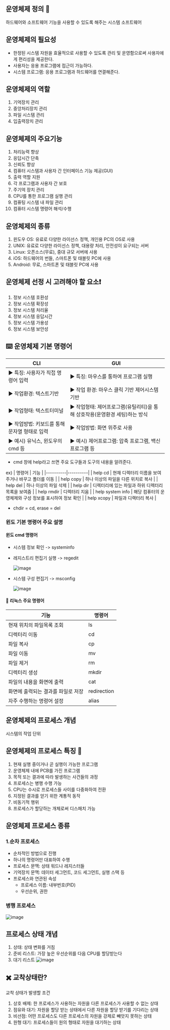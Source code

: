## 운영체제 정의 🔰

하드웨어와 소프트웨어 기능을 사용할 수 있도록 해주는 시스템 소프트웨어

## 운영체제의 필요성

- 한정된 시스템 자원을 효율적으로 사용할 수 있도록 관리 및 운영함으로써 사용자에게 편리성을 제공한다.
- 사용자는 응용 프로그램에 접근이 가능하다.
- 시스템 프로그램: 응용 프로그램과 하드웨어를 연결해준다.

## 운영체제의 역할

1. 기억장치 관리
2. 중앙처리장치 관리
3. 파일 시스템 관리
4. 입출력장치 관리

## 운영체제의 주요기능

1. 처리능력 향상
2. 응답시간 단축
3. 신뢰도 향상
4. 컴퓨터 시스템과 사용자 간 인터페이스 기능 제공(GUI)
5. 출력 역할 지원
6. 각 프로그램과 사용자 간 보호
7. 주기억 장치 관리
8. CPU를 통한 프로그램 실행 관리
9. 컴퓨팅 시스템 내 파일 관리
10. 컴퓨터 시스템 명령어 해석/수행

## 운영체제의 종류

1. 윈도우 OS: 유료로 다양한 라이선스 정책, 개인용 PC의 OS로 사용
2. UNIX: 유료로 다양한 라이선스 정책, 대용량 처리, 안전성이 요구되는 서버
3. Linux: 오픈소스(무료), 중대 규모 서버에 사용 
4. iOS: 하드웨어의 번들, 스마트폰 및 태블릿 PC에 사용
5. Android: 무료, 스마트폰 및 태블릿 PC에 사용

## 운영체제 선정 시 고려해야 할 요소❗
1. 정보 시스템 호환성
2. 정보 시스템 확장성
3. 정보 시스템 처리율
4. 정보 시스템 응답시간
5. 정보 시스템 가용성
6. 정보 시스템 보안성

## ⌨️ 운영체제 기본 명령어 

| **CLI** | **GUI** |
|----------|----------|
| ▶  특징: 사용자가 직접 명령어 입력       | ▶  특징: 마우스를 통하여 프로그램 실행        |
| ▶  작업환경: 텍스트기반       | ▶  작업 환경: 마우스 클릭 기반 제어시스템 기반        |
| ▶  작업형태: 텍스트터미널       | ▶  작업형태: 제어프로그램(유틸리티)을 통해 상호작용(운영환경 세팅)하는 방식        |
| ▶  작업방법: 키보드를 통해 문자열 형태로 입력       | ▶  작업방법: 화면 위주로 사용        |
| ▶  예시) 유닉스, 윈도우의 cmd 등       | ▶  예시) 제어프로그램: 압축 프로그램, 백신 프로그램 등       |

- cmd 창에 help라고 쓰면 주요 도구들과 도구의 내용을 알려준다.

ex)
| 명령어 | 기능 |
|----------|----------|
| help cd       | 현재 디렉터리 이름을 보여주거나 바꾸고 폴더를 이동 |
| help copy       | 하나 이상의 파일을 다른 위치로 복사        |
| help del       | 하나 이상의 파일 삭제        |
| help dir       | 디렉터리에 있는 파일과 하위 디렉터리 목록을 보여줌        |
| help rmdir       | 디렉터리 지움        |
| help system info       | 해당 컴퓨터의 운영체제와 구성 정보를 표시하여 정보 확인        |
| help xcopy       | 파일과 디랙터리 복사        |

- chdir = cd, erase = del
  
### 윈도 기본 명령어 주요 설명
#### 윈도 cmd 명령어

- 시스템 정보 확인 -> systeminfo
- 레지스트리 편집기 실행 -> regedit
  
  ![image](https://github.com/user-attachments/assets/6057b7ba-b0f4-4030-9373-3f38447031b3)

- 시스템 구성 편집기 -> msconfig
  
  ![image](https://github.com/user-attachments/assets/a9703f28-d2de-4c1f-9797-c2c1e101b073)


#### 📙 리눅스 주요 명령어

| 기능 | 명령어 |
|----------|----------|
| 현재 위치의 파일목록 조회 | ls |
| 디렉터리 이동 | cd |
| 파일 복사 | cp |
| 파일 이동 | mv |
| 파일 제거 | rm |
| 디렉터리 생성 | mkdir |
| 파일의 내용을 화면에 출력 | cat |
| 화면에 출력되는 결과를 파일로 저장 | redirection |
| 자주 수행하는 명령어 설정 | alias |

## 운영체제의 프로세스 개념

시스템의 작업 단위

## 운영체제의 프로세스 특징 📒

1. 현재 실행 중이거나 곧 실행이 가능한 프로그램
2. 운영체제 내에 PCB를 가진 프로그램
3. 목적 또는 결과에 따라 발생하는 사건들의 과정
4. 프로세스는 병행 수행 가능
5. CPU는 수시로 프로세스들 사이를 다중화하여 전환
6. 지정된 결과를 얻기 위한 계통적 동작
7. 비동기적 행위
8. 프로세스가 할당하는 개체로써 디스패치 가능

## 운영체제 프로세스 종류

### 1.순차 프로세스

- 순차적인 방법으로 진행
- 하나의 명령어만 대표하여 수행
- 프로세스 문맥: 상태 워드나 레지스터들
- 기억장치 문맥: 데이터 세그먼트, 코드 세그먼트, 실행 스택 등
- 프로세스와 연관된 속성
  - 프로세스 이름: 내부번호(PID)
  - 우선순위, 권한

### 병행 프로세스
![image](https://github.com/user-attachments/assets/4a9948be-8454-45b8-ad98-b3a418dbe04f)

## 프로세스 상태 개념

1. 상태: 상태 변화를 거침
2. 준비 리스트: 가장 높은 우선순위를 다음 CPU를 할당받는다
3. 대기 리스트
![image](https://github.com/user-attachments/assets/206213b3-bdaf-4ed2-92bd-9ec5e35f77ea)

## ✖️ 교착상태란?

교착 상태가 발생할 조건
1. 상호 배제:  한 프로세스가 사용하는 자원을 다른 프로세스가 사용할 수 없는 상태
2. 점유와 대기: 자원을 할당 받는 상태에서 다른 자원을 할당 받기를 기다리는 상태
3. 비선점: 어떤 프로세스도 다른 프로세스의 자원을 강제로 빼앗지 못하는 상태
4. 원형 대기: 프로세스들이 원의 형태로 자원을 대기하는 상태
